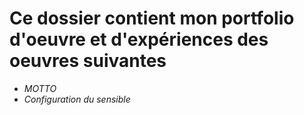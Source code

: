 # Ce dossier contient mon portfolio d'oeuvre et d'expériences des oeuvres suivantes
- *MOTTO*
- *Configuration du sensible*
